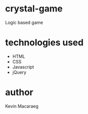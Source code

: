 # crystal-game

Logic based game

# technologies used

- HTML
- CSS
- Javascript
- jQuery

# author

Kevin Macaraeg